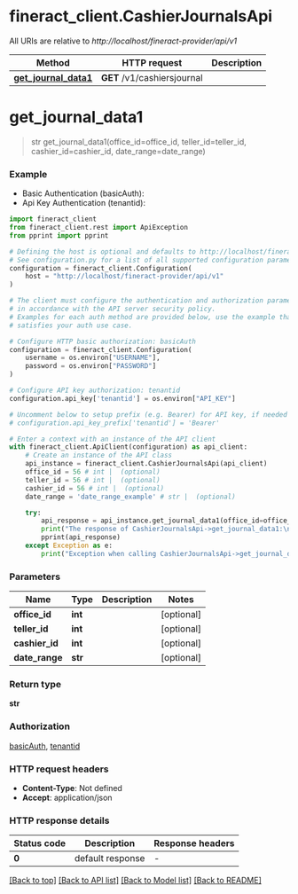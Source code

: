 # fineract_client.CashierJournalsApi

All URIs are relative to *http://localhost/fineract-provider/api/v1*

Method | HTTP request | Description
------------- | ------------- | -------------
[**get_journal_data1**](CashierJournalsApi.md#get_journal_data1) | **GET** /v1/cashiersjournal | 


# **get_journal_data1**
> str get_journal_data1(office_id=office_id, teller_id=teller_id, cashier_id=cashier_id, date_range=date_range)

### Example

* Basic Authentication (basicAuth):
* Api Key Authentication (tenantid):

```python
import fineract_client
from fineract_client.rest import ApiException
from pprint import pprint

# Defining the host is optional and defaults to http://localhost/fineract-provider/api/v1
# See configuration.py for a list of all supported configuration parameters.
configuration = fineract_client.Configuration(
    host = "http://localhost/fineract-provider/api/v1"
)

# The client must configure the authentication and authorization parameters
# in accordance with the API server security policy.
# Examples for each auth method are provided below, use the example that
# satisfies your auth use case.

# Configure HTTP basic authorization: basicAuth
configuration = fineract_client.Configuration(
    username = os.environ["USERNAME"],
    password = os.environ["PASSWORD"]
)

# Configure API key authorization: tenantid
configuration.api_key['tenantid'] = os.environ["API_KEY"]

# Uncomment below to setup prefix (e.g. Bearer) for API key, if needed
# configuration.api_key_prefix['tenantid'] = 'Bearer'

# Enter a context with an instance of the API client
with fineract_client.ApiClient(configuration) as api_client:
    # Create an instance of the API class
    api_instance = fineract_client.CashierJournalsApi(api_client)
    office_id = 56 # int |  (optional)
    teller_id = 56 # int |  (optional)
    cashier_id = 56 # int |  (optional)
    date_range = 'date_range_example' # str |  (optional)

    try:
        api_response = api_instance.get_journal_data1(office_id=office_id, teller_id=teller_id, cashier_id=cashier_id, date_range=date_range)
        print("The response of CashierJournalsApi->get_journal_data1:\n")
        pprint(api_response)
    except Exception as e:
        print("Exception when calling CashierJournalsApi->get_journal_data1: %s\n" % e)
```



### Parameters


Name | Type | Description  | Notes
------------- | ------------- | ------------- | -------------
 **office_id** | **int**|  | [optional] 
 **teller_id** | **int**|  | [optional] 
 **cashier_id** | **int**|  | [optional] 
 **date_range** | **str**|  | [optional] 

### Return type

**str**

### Authorization

[basicAuth](../README.md#basicAuth), [tenantid](../README.md#tenantid)

### HTTP request headers

 - **Content-Type**: Not defined
 - **Accept**: application/json

### HTTP response details

| Status code | Description | Response headers |
|-------------|-------------|------------------|
**0** | default response |  -  |

[[Back to top]](#) [[Back to API list]](../README.md#documentation-for-api-endpoints) [[Back to Model list]](../README.md#documentation-for-models) [[Back to README]](../README.md)

